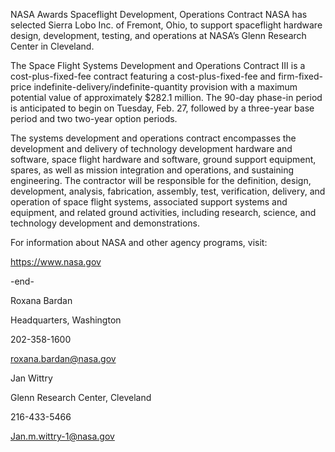 NASA Awards Spaceflight Development, Operations Contract 
 NASA has selected Sierra Lobo Inc. of Fremont, Ohio, to support spaceflight hardware design, development, testing, and operations at NASA’s Glenn Research Center in Cleveland.

The Space Flight Systems Development and Operations Contract III is a cost-plus-fixed-fee contract featuring a cost-plus-fixed-fee and firm-fixed-price indefinite-delivery/indefinite-quantity provision with a maximum potential value of approximately $282.1 million. The 90-day phase-in period is anticipated to begin on Tuesday, Feb. 27, followed by a three-year base period and two two-year option periods.

The systems development and operations contract encompasses the development and delivery of technology development hardware and software, space flight hardware and software, ground support equipment, spares, as well as mission integration and operations, and sustaining engineering. The contractor will be responsible for the definition, design, development, analysis, fabrication, assembly, test, verification, delivery, and operation of space flight systems, associated support systems and equipment, and related ground activities, including research, science, and technology development and demonstrations.

For information about NASA and other agency programs, visit:

https://www.nasa.gov

-end-

Roxana Bardan

Headquarters, Washington

202-358-1600

roxana.bardan@nasa.gov

Jan Wittry

Glenn Research Center, Cleveland

216-433-5466

Jan.m.wittry-1@nasa.gov